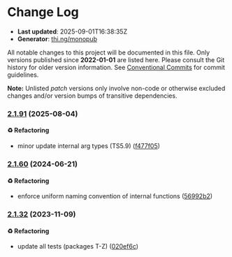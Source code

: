 # Change Log

- **Last updated**: 2025-09-01T16:38:35Z
- **Generator**: [thi.ng/monopub](https://thi.ng/monopub)

All notable changes to this project will be documented in this file.
Only versions published since **2022-01-01** are listed here.
Please consult the Git history for older version information.
See [Conventional Commits](https://conventionalcommits.org/) for commit guidelines.

**Note:** Unlisted _patch_ versions only involve non-code or otherwise excluded changes
and/or version bumps of transitive dependencies.

### [2.1.91](https://github.com/thi-ng/umbrella/tree/@thi.ng/unionstruct@2.1.91) (2025-08-04)

#### ♻️ Refactoring

- minor update internal arg types (TS5.9) ([f477f05](https://github.com/thi-ng/umbrella/commit/f477f05))

### [2.1.60](https://github.com/thi-ng/umbrella/tree/@thi.ng/unionstruct@2.1.60) (2024-06-21)

#### ♻️ Refactoring

- enforce uniform naming convention of internal functions ([56992b2](https://github.com/thi-ng/umbrella/commit/56992b2))

### [2.1.32](https://github.com/thi-ng/umbrella/tree/@thi.ng/unionstruct@2.1.32) (2023-11-09)

#### ♻️ Refactoring

- update all tests (packages T-Z) ([020ef6c](https://github.com/thi-ng/umbrella/commit/020ef6c))

